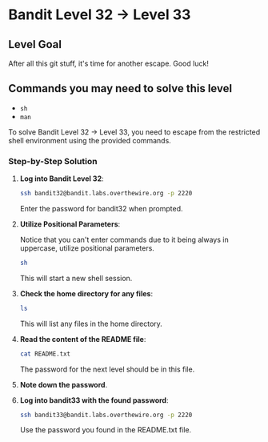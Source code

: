 # Bandit Level 32 → Level 33

## Level Goal

After all this git stuff, it's time for another escape. Good luck!

## Commands you may need to solve this level

- `sh`
- `man`

To solve Bandit Level 32 → Level 33, you need to escape from the restricted shell environment using the provided commands.

### Step-by-Step Solution

1. **Log into Bandit Level 32**:

   ```bash
   ssh bandit32@bandit.labs.overthewire.org -p 2220
   ```

   Enter the password for bandit32 when prompted.

2. **Utilize Positional Parameters**:

   Notice that you can't enter commands due to it being always in uppercase, utilize positional parameters.

   ```bash
   sh
   ```

   This will start a new shell session.

3. **Check the home directory for any files**:

   ```bash
   ls
   ```

   This will list any files in the home directory.

4. **Read the content of the README file**:

   ```bash
   cat README.txt
   ```

   The password for the next level should be in this file.

5. **Note down the password**.
6. **Log into bandit33 with the found password**:
   ```bash
   ssh bandit33@bandit.labs.overthewire.org -p 2220
   ```
   Use the password you found in the README.txt file.
